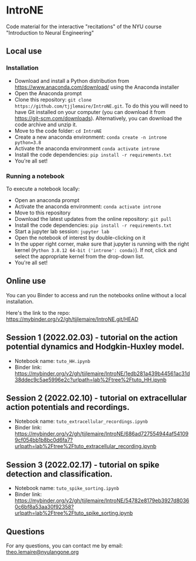 # IntroNE

Code material for the interactive "recitations" of the NYU course "Introduction to Neural Engineering"

## Local use

### Installation

- Download and install a Python distribution from https://www.anaconda.com/download/ using the Anaconda installer
- Open the Anaconda prompt
- Clone this repository: `git clone https://github.com/tjjlemaire/IntroNE.git`. To do this you will need to have Git installed on your computer (you can download it from https://git-scm.com/downloads). Alternatively, you can download the code archive and unzip it.
- Move to the code folder: `cd IntroNE`
- Create a new anaconda environment: `conda create -n introne python=3.8`
- Activate the anaconda environment `conda activate introne`
- Install the code dependencies: `pip install -r requirements.txt`
- You're all set!

### Running a notebook

To execute a notebook locally:
- Open an anaconda prompt
- Activate the anaconda environment: `conda activate introne`
- Move to this repository
- Download the latest updates from the online repository: `git pull`
- Install the code dependencies: `pip install -r requirements.txt`
- Start a jupyter lab session: `jupyter lab`
- Open the notebook of interest by double-clicking on it
- In the upper right corner, make sure that jupyter is running with the right kernel (`Python 3.8.12 64-bit ('introne': conda)`). If not, click and select the appropriate kernel from the drop-down list.
- You're all set!

## Online use

You can you Binder to access and run the notebooks online without a local installation.

Here's the link to the repo: https://mybinder.org/v2/gh/tjjlemaire/IntroNE.git/HEAD

## Session 1 (2022.02.03) - tutorial on the action potential dynamics and Hodgkin-Huxley model.

- Notebook name: `tuto_HH.ipynb`
- Binder link: https://mybinder.org/v2/gh/tjjlemaire/IntroNE/1edb281a439b44561ac31d38ddec9c5ae5996e2c?urlpath=lab%2Ftree%2Ftuto_HH.ipynb

## Session 2 (2022.02.10) - tutorial on extracellular action potentials and recordings.

- Notebook name: `tuto_extracellular_recordings.ipynb`
- Binder link: https://mybinder.org/v2/gh/tjjlemaire/IntroNE/686ad727554944af541099cf054bb1b8bc0d6fa7?urlpath=lab%2Ftree%2Ftuto_extracellular_recording.ipynb

## Session 3 (2022.02.17) - tutorial on spike detection and classification.

- Notebook name: `tuto_spike_sorting.ipynb`
- Binder link: https://mybinder.org/v2/gh/tjjlemaire/IntroNE/54782e8179eb3927d80360c6bf8a53aa30f92358?urlpath=lab%2Ftree%2Ftuto_spike_sorting.ipynb

## Questions

For any questions, you can contact me by email: theo.lemaire@nyulangone.org